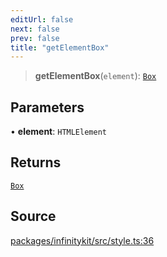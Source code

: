```yaml
---
editUrl: false
next: false
prev: false
title: "getElementBox"
---
```


> **getElementBox**(`element`): [`Box`](../type-aliases/Box.md)

## Parameters

• **element**: `HTMLElement`

## Returns

[`Box`](../type-aliases/Box.md)

## Source

[packages/infinitykit/src/style.ts:36](https://github.com/nodenogg-in/alpha-p2p/blob/fd5f5c9/packages/infinitykit/src/style.ts#L36)
